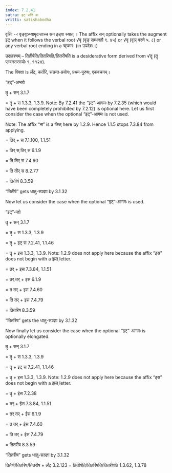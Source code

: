 ```yaml
---
index: 7.2.41
sutra: इट् सनि वा
vritti: satishabodha
---
```



वृत्तिः --ः वृङ्वृञ्भ्यामॄदन्ताच्च सन इड्वा स्यात् । The affix सन् optionally takes the augment इट् when it follows the verbal root √वृ (वृङ् सम्भक्तौ ९. ४५) or √वृ (वृञ् वरणे ५. ८) or any verbal root ending in a ॠकार: (in उपदेशः।)


उदाहरणम् – तितीर्षति/तितरिषति/तितरीषति is a desiderative form derived from √तॄ (तॄ प्लवनतरणयोः १. ११२४).

The विवक्षा is लँट्, कर्तरि, सन्नन्त-प्रयोगः, प्रथम-पुरुषः, एकवचनम्।


“इट्”-अभावे

तॄ + सन् 3.1.7

= तॄ + स 1.3.3, 1.3.9. Note: By 7.2.41 the “इट्”-आगमः by 7.2.35 (which would have been completely prohibited by 7.2.12) is optional here. Let us first consider the case when the optional “इट्”-आगमः is not used.

Note: The affix “स” is a कित् here by 1.2.9. Hence 1.1.5 stops 7.3.84 from applying.

= तिर् + स 7.1.100, 1.1.51

= तिर् स् तिर् स 6.1.9

= ति तिर् स 7.4.60

= ति तीर् स 8.2.77

= तितीर्ष 8.3.59

“तितीर्ष” gets धातु-सञ्ज्ञा by 3.1.32


Now let us consider the case when the optional “इट्”-आगमः is used.

“इट्”-पक्षे

तॄ + सन् 3.1.7

= तॄ + स 1.3.3, 1.3.9

= तॄ + इट् स 7.2.41, 1.1.46

= तॄ + इस 1.3.3, 1.3.9. Note: 1.2.9 does not apply here because the affix “इस” does not begin with a झल् letter.

= तर् + इस 7.3.84, 1.1.51

= तर् तर् + इस 6.1.9

= त तर् + इस 7.4.60

= ति तर् + इस 7.4.79

= तितरिष 8.3.59

“तितरिष” gets the धातु-सञ्ज्ञा by 3.1.32


Now finally let us consider the case when the optional “इट्”-आगमः is optionally elongated.

तॄ + सन् 3.1.7

= तॄ + स 1.3.3, 1.3.9

= तॄ + इट् स 7.2.41, 1.1.46

= तॄ + इस 1.3.3, 1.3.9. Note: 1.2.9 does not apply here because the affix “इस” does not begin with a झल् letter.

= तॄ + ईस 7.2.38

= तर् + ईस 7.3.84, 1.1.51

= तर् तर् + ईस 6.1.9

= त तर् + ईस 7.4.60

= ति तर् + ईस 7.4.79

= तितरीष 8.3.59

“तितरीष” gets धातु-सञ्ज्ञा by 3.1.32


तितीर्ष/तितरिष/तितरीष + लँट् 3.2.123 = तितीर्षति/तितरिषति/तितरीषति 1.3.62, 1.3.78

